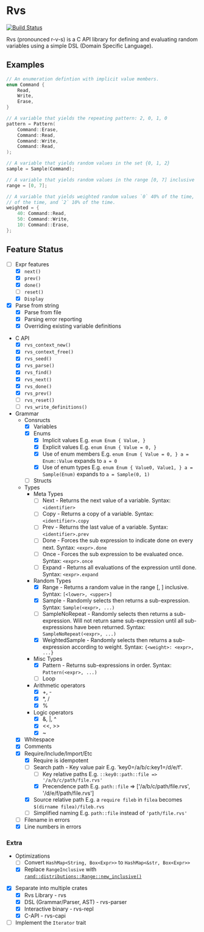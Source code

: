 # Rvs

[![Build Status](https://travis-ci.org/rfdonnelly/rvs.svg?branch=master)](https://travis-ci.org/rfdonnelly/rvs)

Rvs (pronounced r-v-s) is a C API library for defining and evaluating random
variables using a simple DSL (Domain Specific Language).

## Examples

```C
// An enumeration defintion with implicit value members.
enum Command {
    Read,
    Write,
    Erase,
}

// A variable that yields the repeating pattern: 2, 0, 1, 0
pattern = Pattern(
    Command::Erase,
    Command::Read,
    Command::Write,
    Command::Read,
);

// A variable that yields random values in the set {0, 1, 2}
sample = Sample(Command);

// A variable that yields random values in the range [0, 7] inclusive
range = [0, 7];

// A variable that yields weighted random values `0` 40% of the time, `1` 50%
// of the time, and `2` 10% of the time.
weighted = {
    40: Command::Read,
    50: Command::Write,
    10: Command::Erase,
};
```

## Feature Status

* [ ] Expr features
  * [x] `next()`
  * [x] `prev()`
  * [x] `done()`
  * [ ] `reset()`
  * [x] `Display`

* [x] Parse from string
  * [x] Parse from file
  * [x] Parsing error reporting
  * [x] Overriding existing variable definitions

* C API
  * [x] `rvs_context_new()`
  * [x] `rvs_context_free()`
  * [x] `rvs_seed()`
  * [x] `rvs_parse()`
  * [x] `rvs_find()`
  * [x] `rvs_next()`
  * [x] `rvs_done()`
  * [x] `rvs_prev()`
  * [ ] `rvs_reset()`
  * [ ] `rvs_write_definitions()`

* Grammar
  * Consructs
    * [x] Variables
    * [x] Enums
      * [x] Implicit values E.g. `enum Enum { Value, }`
      * [x] Explicit values E.g. `enum Enum { Value = 0, }`
      * [x] Use of enum members E.g. `enum Enum { Value = 0, } a =
        Enum::Value` expands to `a = 0`
      * [x] Use of enum types E.g. `enum Enum { Value0, Value1, } a =
        Sample(Enum)` expands to `a = Sample(0, 1)`
    * [ ] Structs
  * Types
    * Meta Types
      * [ ] Next - Returns the next value of a variable. Syntax: `<identifier>`
      * [ ] Copy - Returns a copy of a variable. Syntax: `<identifier>.copy`
      * [ ] Prev - Returns the last value of a variable. Syntax:
            `<identifier>.prev`
      * [ ] Done - Forces the sub expression to indicate done on every next.
            Syntax: `<expr>.done`
      * [ ] Once - Forces the sub expression to be evaluated once. Syntax:
            `<expr>.once`
      * [ ] Expand - Returns all evaluations of the expression until done.
            Syntax: `<expr>.expand`
    * Random Types
      * [x] Range - Returns a random value in the range [<lower>, <upper>]
            inclusive.  Syntax: `[<lower>, <upper>]`
      * [x] Sample - Randomly selects then returns a sub-expression.  Syntax:
            `Sample(<expr>, ...)`
      * [ ] SampleNoRepeat - Randomly selects then returns a sub-expression.
            Will not return same sub-expression until all sub-expressions have
            been returned.  Syntax: `SampleNoRepeat(<expr>, ...)`
      * [x] WeightedSample - Randomly selects then returns a sub-expression
            according to weight.  Syntax: `{<weight>: <expr>, ...}`
    * Misc Types
      * [x] Pattern - Returns sub-expressions in order.  Syntax:
            `Pattern(<expr>, ...)`
      * [ ] Loop
    * Arithmetic operators
      * [x] +, -
      * [x] *, /
      * [x] %
    * Logic operators
      * [x] &, |, ^
      * [x] <<, >>
      * [x] ~
  * [x] Whitespace
  * [x] Comments
  * [x] Require/Include/Import/Etc
    * [x] Require is idempotent
    * [ ] Search path - Key value pair E.g. 'key0=/a/b/c:key1=/d/e/f'.
      * [ ] Key relative paths E.g. `::key0::path::file => '/a/b/c/path/file.rvs'`
      * [x] Precendence path E.g. `path::file` => ['/a/b/c/path/file.rvs', '/d/e/f/path/file.rvs']
    * [x] Source relative path E.g. a `require fileb` in `filea` becomes `$(dirname filea)/fileb.rvs`
    * [ ] Simplified naming E.g. `path::file` instead of `'path/file.rvs'`
  * [ ] Filename in errors
  * [x] Line numbers in errors

### Extra

* Optimizations
  * [ ] Convert `HashMap<String, Box<Expr>>` to `HashMap<&str, Box<Expr>>`
  * [x] Replace `RangeInclusive` with
    [`rand::distributions::Range::new_inclusive()`](https://github.com/rust-lang-nursery/rand/issues/188)
* [x] Separate into multiple crates
  * [x] Rvs Library - rvs
  * [x] DSL (Grammar/Parser, AST) - rvs-parser
  * [x] Interactive binary - rvs-repl
  * [x] C-API - rvs-capi
* [ ] Implement the `Iterator` trait
